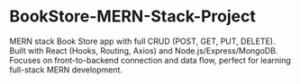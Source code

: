 
# BookStore-MERN-Stack-Project
MERN stack Book Store app with full CRUD (POST, GET, PUT, DELETE). Built with React (Hooks, Routing, Axios) and Node.js/Express/MongoDB. Focuses on front-to-backend connection and data flow, perfect for learning full-stack MERN development.
